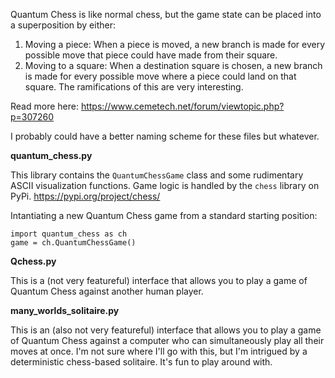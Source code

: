 Quantum Chess is like normal chess, but the game state can be placed into a superposition by either:
1) Moving a piece: When a piece is moved, a new branch is made for every possible move that piece could have made from their square.
2) Moving to a square: When a destination square is chosen, a new branch is made for every possible move where a piece could land on that square.
The ramifications of this are very interesting.

Read more here: https://www.cemetech.net/forum/viewtopic.php?p=307260

I probably could have a better naming scheme for these files but whatever.

**quantum_chess.py**

This library contains the `QuantumChessGame` class and some rudimentary ASCII visualization functions. Game logic is handled by the `chess` library on PyPi. https://pypi.org/project/chess/

Intantiating a new Quantum Chess game from a standard starting position:
```
import quantum_chess as ch
game = ch.QuantumChessGame()
```

**Qchess.py**

This is a (not very featureful) interface that allows you to play a game of Quantum Chess against another human player.

**many_worlds_solitaire.py**

This is an (also not very featureful) interface that allows you to play a game of Quantum Chess against a computer who can simultaneously play all their moves at once. I'm not sure where I'll go with this, but I'm intrigued by a deterministic chess-based solitaire. It's fun to play around with.
